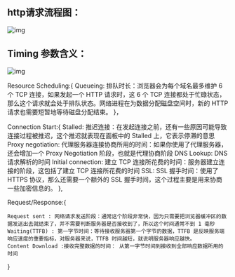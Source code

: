 ## http请求流程图：
![img](https://static001.geekbang.org/resource/image/1f/e0/1f4f8c194b02975f6d2848b7b73175e0.png)


## Timing 参数含义：

![img](https://static001.geekbang.org/resource/image/ba/af/ba91f06503bda4b4dc4a54901bd7a8af.png)


Resource Scheduling:{
    Queueing: 排队时长：浏览器会为每个域名最多维护 6 个 TCP 连接，如果发起一个 HTTP 请求时，这 6 个 TCP 连接都处于忙碌状态，那么这个请求就会处于排队状态。网络进程在为数据分配磁盘空间时，新的 HTTP 请求也需要短暂地等待磁盘分配结束。
}，

Connection Start:{
    Stalled: 推迟连接：在发起连接之前，还有一些原因可能导致连接过程被推迟，这个推迟就表现在面板中的 Stalled 上，它表示停滞的意思
    Proxy negotiation: 代理服务器连接协商所用的时间：如果你使用了代理服务器，还会增加一个 Proxy Negotiation 阶段，也就是代理协商阶段
    DNS Lookup: DNS 请求解析的时间
    Initial connection: 建立 TCP 连接所花费的时间：服务器建立连接的阶段，这包括了建立 TCP 连接所花费的时间
    SSL: SSL 握手时间：使用了 HTTPS 协议，那么还需要一个额外的 SSL 握手时间，这个过程主要是用来协商一些加密信息的。
},

Request/Response:{

    Request sent : 网络请求发送阶段：通常这个阶段非常快，因为只需要把浏览器缓冲区的数据发送出去就结束了，并不需要判断服务器是否接收到了，所以这个时间通常不到 1 毫秒
    Waiting(TTFB) : 第一字节时间：等待接收服务器第一个字节的数据，TTFB 是反映服务端响应速度的重要指标，对服务器来说，TTFB 时间越短，就说明服务器响应越快。
    Content Download :接收完整数据的时间： 从第一字节时间到接收到全部响应数据所用的时间
}

